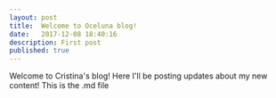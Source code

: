 ```yaml
---
layout: post
title:  Welcome to Oceluna blog!
date:   2017-12-08 18:40:16
description: First post
published: true
---
```


Welcome to Cristina's blog! Here I'll be posting updates about my new content! This is the .md file